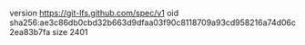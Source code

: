 version https://git-lfs.github.com/spec/v1
oid sha256:ae3c86db0cbd32b663d9dfaa03f90c8118709a93cd958216a74d06c2ea83b7fa
size 2401
